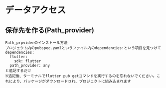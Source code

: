# データアクセス

## 保存先を作る(Path_provider)
```
Path_prpviderのインストール方法
プロジェクト内のpubspec.yamlというファイル内のdependencies:という項目を見つけて
dependencies:
  flutter:
    sdk: flutter
  path_provider: any
と追記するだけ
※追記後、ターミナルでflutter pub getコマンドを実行するのを忘れないでください。これにより、パッケージがダウンロードされ、プロジェクトに組み込まれます
```

